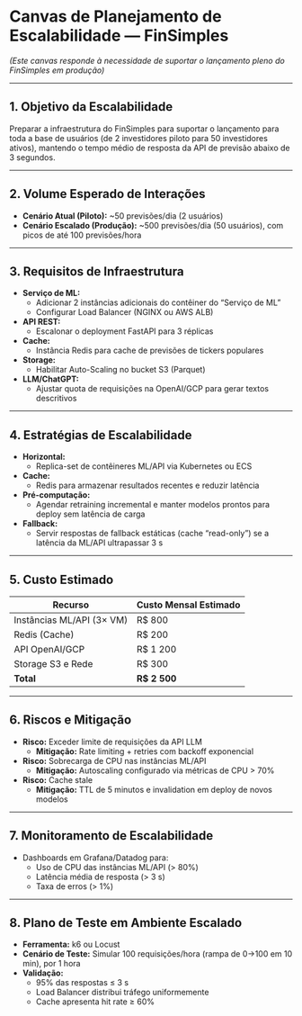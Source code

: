 # Canvas de Planejamento de Escalabilidade — FinSimples

_(Este canvas responde à necessidade de suportar o lançamento pleno do FinSimples em produção)_

---

## 1. Objetivo da Escalabilidade
Preparar a infraestrutura do FinSimples para suportar o lançamento para toda a base de usuários (de 2 investidores piloto para 50 investidores ativos), mantendo o tempo médio de resposta da API de previsão abaixo de 3 segundos.

---

## 2. Volume Esperado de Interações
- **Cenário Atual (Piloto):** ~50 previsões/dia (2 usuários)  
- **Cenário Escalado (Produção):** ~500 previsões/dia (50 usuários), com picos de até 100 previsões/hora

---

## 3. Requisitos de Infraestrutura
- **Serviço de ML:**  
  - Adicionar 2 instâncias adicionais do contêiner do “Serviço de ML”  
  - Configurar Load Balancer (NGINX ou AWS ALB)  
- **API REST:**  
  - Escalonar o deployment FastAPI para 3 réplicas  
- **Cache:**  
  - Instância Redis para cache de previsões de tickers populares  
- **Storage:**  
  - Habilitar Auto-Scaling no bucket S3 (Parquet)  
- **LLM/ChatGPT:**  
  - Ajustar quota de requisições na OpenAI/GCP para gerar textos descritivos

---

## 4. Estratégias de Escalabilidade
- **Horizontal:**  
  - Replica-set de contêineres ML/API via Kubernetes ou ECS  
- **Cache:**  
  - Redis para armazenar resultados recentes e reduzir latência  
- **Pré-computação:**  
  - Agendar retraining incremental e manter modelos prontos para deploy sem latência de carga  
- **Fallback:**  
  - Servir respostas de fallback estáticas (cache “read-only”) se a latência da ML/API ultrapassar 3 s

---

## 5. Custo Estimado
| Recurso                   | Custo Mensal Estimado |
|---------------------------|-----------------------|
| Instâncias ML/API (3× VM) | R$ 800                |
| Redis (Cache)             | R$ 200                |
| API OpenAI/GCP            | R$ 1 200              |
| Storage S3 e Rede         | R$ 300                |
| **Total**                 | **R$ 2 500**          |

---

## 6. Riscos e Mitigação
- **Risco:** Exceder limite de requisições da API LLM  
  - **Mitigação:** Rate limiting + retries com backoff exponencial  
- **Risco:** Sobrecarga de CPU nas instâncias ML/API  
  - **Mitigação:** Autoscaling configurado via métricas de CPU > 70%  
- **Risco:** Cache stale  
  - **Mitigação:** TTL de 5 minutos e invalidation em deploy de novos modelos

---

## 7. Monitoramento de Escalabilidade
- Dashboards em Grafana/Datadog para:  
  - Uso de CPU das instâncias ML/API (> 80%)  
  - Latência média de resposta (> 3 s)  
  - Taxa de erros (> 1%)

---

## 8. Plano de Teste em Ambiente Escalado
- **Ferramenta:** k6 ou Locust  
- **Cenário de Teste:** Simular 100 requisições/hora (rampa de 0→100 em 10 min), por 1 hora  
- **Validação:**  
  - 95% das respostas ≤ 3 s  
  - Load Balancer distribui tráfego uniformemente  
  - Cache apresenta hit rate ≥ 60%
